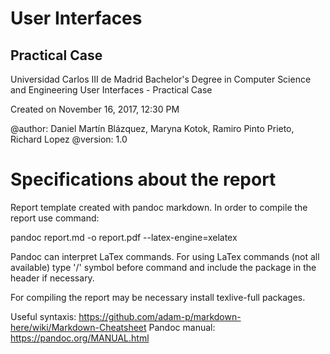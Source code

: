 # User Interfaces

## Practical Case

Universidad Carlos III de Madrid
Bachelor's Degree in Computer Science and Engineering
User Interfaces - Practical Case

Created on November 16, 2017, 12:30 PM

@author: Daniel Martín Blázquez, Maryna Kotok, Ramiro Pinto Prieto, Richard Lopez
@version: 1.0


# Specifications about the report

Report template created with pandoc markdown. In order to compile the report use command:

pandoc report.md -o report.pdf --latex-engine=xelatex

Pandoc can interpret LaTex commands. For using LaTex commands (not all available) type '/' symbol before command and include the package in the header if necessary.

For compiling the report may be necessary install texlive-full packages.

Useful syntaxis: https://github.com/adam-p/markdown-here/wiki/Markdown-Cheatsheet
Pandoc manual: https://pandoc.org/MANUAL.html
